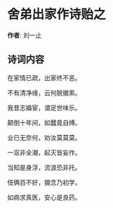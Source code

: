 # 舍弟出家作诗贻之

**作者**: 刘一止

## 诗词内容

在家情已疏，出家终不恶。

不有清净缘，云何脱徽索。

我昔志婚宦，谓足世味乐。

颠倒十年间，如蠺竟自缚。

业已无奈何，劝汝莫莫莫。

一沤非全潮，起灭皆妄作。

当知是身浮，流浪恐非托。

伎俩百不好，摄念乃初学。

如病求真医，安心是良药。

